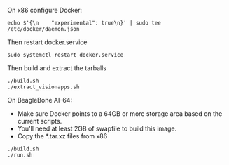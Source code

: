 On x86 configure Docker:

```
echo $'{\n    "experimental": true\n}' | sudo tee /etc/docker/daemon.json
```
Then restart docker.service
```
sudo systemctl restart docker.service
```

Then build and extract the tarballs
```
./build.sh
./extract_visionapps.sh
```

On BeagleBone AI-64:
* Make sure Docker points to a 64GB or more storage area based on the current scripts.
* You'll need at least 2GB of swapfile to build this image.
* Copy the \*.tar.xz files from x86

```
./build.sh
./run.sh
```

